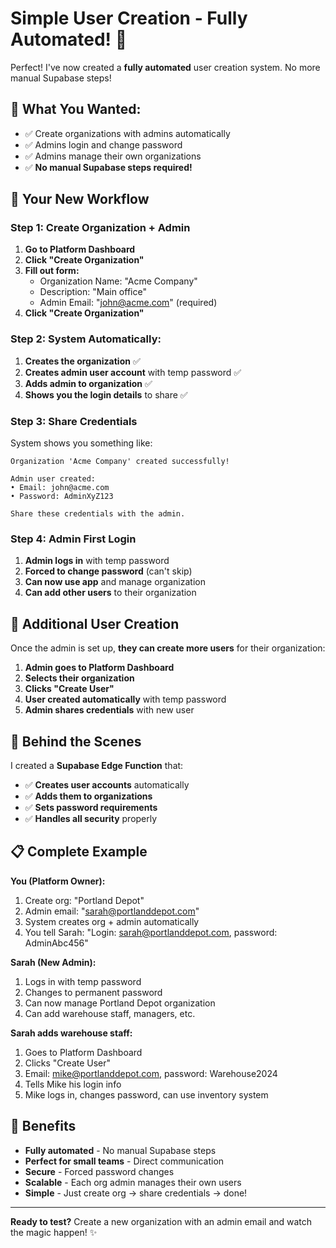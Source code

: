 # Simple User Creation - Fully Automated! 🎉

Perfect! I've now created a **fully automated** user creation system. No more manual Supabase steps!

## 🎯 **What You Wanted:**
- ✅ Create organizations with admins automatically  
- ✅ Admins login and change password
- ✅ Admins manage their own organizations
- ✅ **No manual Supabase steps required!**

## 🚀 **Your New Workflow**

### **Step 1: Create Organization + Admin**
1. **Go to Platform Dashboard**
2. **Click "Create Organization"**
3. **Fill out form:**
   - Organization Name: "Acme Company"
   - Description: "Main office"
   - Admin Email: "john@acme.com" (required)
4. **Click "Create Organization"**

### **Step 2: System Automatically:**
1. **Creates the organization** ✅
2. **Creates admin user account** with temp password ✅
3. **Adds admin to organization** ✅
4. **Shows you the login details** to share ✅

### **Step 3: Share Credentials**
System shows you something like:
```
Organization 'Acme Company' created successfully!

Admin user created:
• Email: john@acme.com
• Password: AdminXyZ123

Share these credentials with the admin.
```

### **Step 4: Admin First Login**
1. **Admin logs in** with temp password
2. **Forced to change password** (can't skip)
3. **Can now use app** and manage organization
4. **Can add other users** to their organization

## 💪 **Additional User Creation**

Once the admin is set up, **they can create more users** for their organization:

1. **Admin goes to Platform Dashboard**
2. **Selects their organization**
3. **Clicks "Create User"**
4. **User created automatically** with temp password
5. **Admin shares credentials** with new user

## 🔧 **Behind the Scenes**

I created a **Supabase Edge Function** that:
- ✅ **Creates user accounts** automatically
- ✅ **Adds them to organizations** 
- ✅ **Sets password requirements**
- ✅ **Handles all security** properly

## 📋 **Complete Example**

**You (Platform Owner):**
1. Create org: "Portland Depot"
2. Admin email: "sarah@portlanddepot.com"  
3. System creates org + admin automatically
4. You tell Sarah: "Login: sarah@portlanddepot.com, password: AdminAbc456"

**Sarah (New Admin):**
1. Logs in with temp password
2. Changes to permanent password
3. Can now manage Portland Depot organization
4. Can add warehouse staff, managers, etc.

**Sarah adds warehouse staff:**
1. Goes to Platform Dashboard
2. Clicks "Create User" 
3. Email: mike@portlanddepot.com, password: Warehouse2024
4. Tells Mike his login info
5. Mike logs in, changes password, can use inventory system

## 🎉 **Benefits**

- **Fully automated** - No manual Supabase steps
- **Perfect for small teams** - Direct communication
- **Secure** - Forced password changes
- **Scalable** - Each org admin manages their own users
- **Simple** - Just create org → share credentials → done!

---

**Ready to test?** Create a new organization with an admin email and watch the magic happen! ✨ 